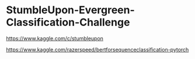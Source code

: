 # StumbleUpon-Evergreen-Classification-Challenge


https://www.kaggle.com/c/stumbleupon

https://www.kaggle.com/razerspeed/bertforsequenceclassification-pytorch
